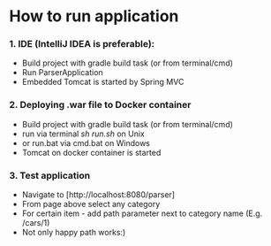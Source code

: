 # How to run application

### 1. IDE (IntelliJ IDEA is preferable):
* Build project with gradle build task (or from terminal/cmd)
* Run ParserApplication
* Embedded Tomcat is started by Spring MVC


### 2. Deploying .war file to Docker container
* Build project with gradle build task (or from terminal/cmd)
* run via terminal *sh run.sh* on Unix
* or run.bat via cmd.bat on Windows
* Tomcat on docker container is started


### 3. Test application
* Navigate to [http://localhost:8080/parser]
* From page above select any category
* For certain item - add path parameter next to category name (E.g. /cars/1)
* Not only happy path works:)